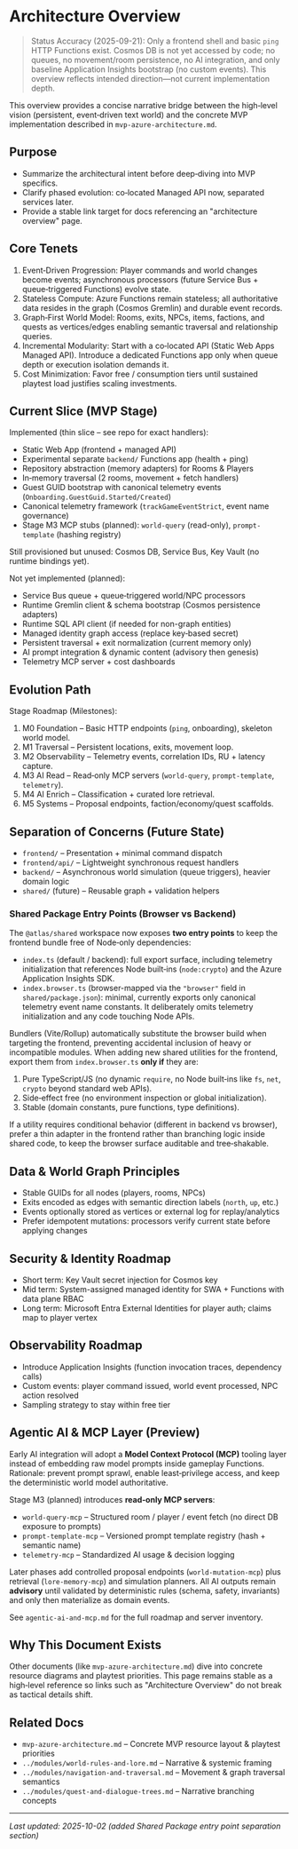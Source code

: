 # Architecture Overview

> Status Accuracy (2025-09-21): Only a frontend shell and basic `ping` HTTP Functions exist. Cosmos DB is not yet accessed by code; no queues, no movement/room persistence, no AI integration, and only baseline Application Insights bootstrap (no custom events). This overview reflects intended direction—not current implementation depth.

This overview provides a concise narrative bridge between the high‑level vision (persistent, event‑driven text world) and the concrete MVP implementation described in `mvp-azure-architecture.md`.

## Purpose

- Summarize the architectural intent before deep‑diving into MVP specifics.
- Clarify phased evolution: co‑located Managed API now, separated services later.
- Provide a stable link target for docs referencing an "architecture overview" page.

## Core Tenets

1. Event‑Driven Progression: Player commands and world changes become events; asynchronous processors (future Service Bus + queue‑triggered Functions) evolve state.
2. Stateless Compute: Azure Functions remain stateless; all authoritative data resides in the graph (Cosmos Gremlin) and durable event records.
3. Graph‑First World Model: Rooms, exits, NPCs, items, factions, and quests as vertices/edges enabling semantic traversal and relationship queries.
4. Incremental Modularity: Start with a co‑located API (Static Web Apps Managed API). Introduce a dedicated Functions app only when queue depth or execution isolation demands it.
5. Cost Minimization: Favor free / consumption tiers until sustained playtest load justifies scaling investments.

## Current Slice (MVP Stage)

Implemented (thin slice – see repo for exact handlers):

- Static Web App (frontend + managed API)
- Experimental separate `backend/` Functions app (health + ping)
- Repository abstraction (memory adapters) for Rooms & Players
- In‑memory traversal (2 rooms, movement + fetch handlers)
- Guest GUID bootstrap with canonical telemetry events (`Onboarding.GuestGuid.Started/Created`)
- Canonical telemetry framework (`trackGameEventStrict`, event name governance)
- Stage M3 MCP stubs (planned): `world-query` (read-only), `prompt-template` (hashing registry)

Still provisioned but unused: Cosmos DB, Service Bus, Key Vault (no runtime bindings yet).

Not yet implemented (planned):

- Service Bus queue + queue‑triggered world/NPC processors
- Runtime Gremlin client & schema bootstrap (Cosmos persistence adapters)
- Runtime SQL API client (if needed for non-graph entities)
- Managed identity graph access (replace key‑based secret)
- Persistent traversal + exit normalization (current memory only)
- AI prompt integration & dynamic content (advisory then genesis)
- Telemetry MCP server + cost dashboards

## Evolution Path

Stage Roadmap (Milestones):

1. M0 Foundation – Basic HTTP endpoints (`ping`, onboarding), skeleton world model.
2. M1 Traversal – Persistent locations, exits, movement loop.
3. M2 Observability – Telemetry events, correlation IDs, RU + latency capture.
4. M3 AI Read – Read‑only MCP servers (`world-query`, `prompt-template`, `telemetry`).
5. M4 AI Enrich – Classification + curated lore retrieval.
6. M5 Systems – Proposal endpoints, faction/economy/quest scaffolds.

## Separation of Concerns (Future State)

- `frontend/` – Presentation + minimal command dispatch
- `frontend/api/` – Lightweight synchronous request handlers
- `backend/` – Asynchronous world simulation (queue triggers), heavier domain logic
- `shared/` (future) – Reusable graph + validation helpers

### Shared Package Entry Points (Browser vs Backend)

The `@atlas/shared` workspace now exposes **two entry points** to keep the frontend bundle free of Node‑only dependencies:

- `index.ts` (default / backend): full export surface, including telemetry initialization that references Node built‑ins (`node:crypto`) and the Azure Application Insights SDK.
- `index.browser.ts` (browser-mapped via the `"browser"` field in `shared/package.json`): minimal, currently exports only canonical telemetry event name constants. It deliberately omits telemetry initialization and any code touching Node APIs.

Bundlers (Vite/Rollup) automatically substitute the browser build when targeting the frontend, preventing accidental inclusion of heavy or incompatible modules. When adding new shared utilities for the frontend, export them from `index.browser.ts` **only if** they are:

1. Pure TypeScript/JS (no dynamic `require`, no Node built‑ins like `fs`, `net`, `crypto` beyond standard web APIs).
2. Side‑effect free (no environment inspection or global initialization).
3. Stable (domain constants, pure functions, type definitions).

If a utility requires conditional behavior (different in backend vs browser), prefer a thin adapter in the frontend rather than branching logic inside shared code, to keep the browser surface auditable and tree‑shakable.

## Data & World Graph Principles

- Stable GUIDs for all nodes (players, rooms, NPCs)
- Exits encoded as edges with semantic direction labels (`north`, `up`, etc.)
- Events optionally stored as vertices or external log for replay/analytics
- Prefer idempotent mutations: processors verify current state before applying changes

## Security & Identity Roadmap

- Short term: Key Vault secret injection for Cosmos key
- Mid term: System-assigned managed identity for SWA + Functions with data plane RBAC
- Long term: Microsoft Entra External Identities for player auth; claims map to player vertex

## Observability Roadmap

- Introduce Application Insights (function invocation traces, dependency calls)
- Custom events: player command issued, world event processed, NPC action resolved
- Sampling strategy to stay within free tier

## Agentic AI & MCP Layer (Preview)

Early AI integration will adopt a **Model Context Protocol (MCP)** tooling layer instead of embedding raw model prompts inside gameplay Functions. Rationale: prevent prompt sprawl, enable least‑privilege access, and keep the deterministic world model authoritative.

Stage M3 (planned) introduces **read‑only MCP servers**:

- `world-query-mcp` – Structured room / player / event fetch (no direct DB exposure to prompts)
- `prompt-template-mcp` – Versioned prompt template registry (hash + semantic name)
- `telemetry-mcp` – Standardized AI usage & decision logging

Later phases add controlled proposal endpoints (`world-mutation-mcp`) plus retrieval (`lore-memory-mcp`) and simulation planners. All AI outputs remain **advisory** until validated by deterministic rules (schema, safety, invariants) and only then materialize as domain events.

See `agentic-ai-and-mcp.md` for the full roadmap and server inventory.

## Why This Document Exists

Other documents (like `mvp-azure-architecture.md`) dive into concrete resource diagrams and playtest priorities. This page remains stable as a high‑level reference so links such as "Architecture Overview" do not break as tactical details shift.

## Related Docs

- `mvp-azure-architecture.md` – Concrete MVP resource layout & playtest priorities
- `../modules/world-rules-and-lore.md` – Narrative & systemic framing
- `../modules/navigation-and-traversal.md` – Movement & graph traversal semantics
- `../modules/quest-and-dialogue-trees.md` – Narrative branching concepts

---

_Last updated: 2025-10-02 (added Shared Package entry point separation section)_
